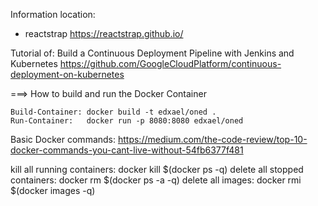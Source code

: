 Information location:

- reactstrap
https://reactstrap.github.io/



Tutorial of: 
Build a Continuous Deployment Pipeline with Jenkins and Kubernetes
https://github.com/GoogleCloudPlatform/continuous-deployment-on-kubernetes



===> How to build and run the Docker Container 

    Build-Container: docker build -t edxael/oned .
    Run-Container:   docker run -p 8080:8080 edxael/oned



Basic Docker commands:
https://medium.com/the-code-review/top-10-docker-commands-you-cant-live-without-54fb6377f481

kill all running containers: docker kill $(docker ps -q)
delete all stopped containers: docker rm $(docker ps -a -q)
delete all images: docker rmi $(docker images -q)